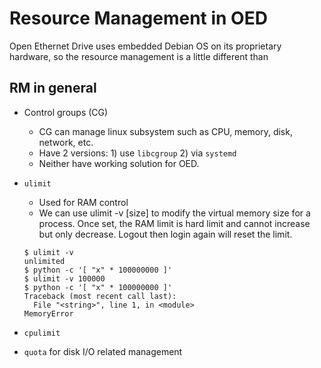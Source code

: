 # Resource Management in OED
Open Ethernet Drive uses embedded Debian OS on its proprietary hardware, so the resource management is a little different than 

## RM in general
- Control groups (CG) 
	- CG can manage linux subsystem such as CPU, memory, disk, network, etc.
	- Have 2 versions: 1) use ```libcgroup``` 2) via ```systemd```
	- Neither have working solution for OED.
- ```ulimit```
	- Used for RAM control
	- We can use ulimit -v [size] to modify the virtual memory size for a process. Once set, the RAM limit is hard limit and cannot increase but only decrease. Logout then login again will reset the limit. 
	``` 
    $ ulimit -v
	unlimited
	$ python -c '[ "x" * 100000000 ]'
	$ ulimit -v 100000
	$ python -c '[ "x" * 100000000 ]'
	Traceback (most recent call last):
	  File "<string>", line 1, in <module>
	MemoryError
	```
    
- ```cpulimit```
- ```quota``` for disk I/O related management


